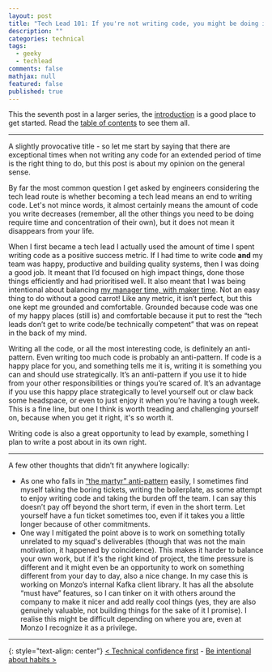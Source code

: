 ```yaml
---
layout: post
title: "Tech Lead 101: If you're not writing code, you might be doing it wrong"
description: ""
categories: technical
tags:
  - geeky
  - techlead
comments: false
mathjax: null
featured: false
published: true
---
```


This the seventh post in a larger series, the [introduction]({{site.url}}/technical/tech-lead-101-intro) is a good place to get started. Read the [table of contents]({{site.url}}/technical/tech-lead-101) to see them all.

----

A slightly provocative title - so let me start by saying that there are exceptional times when not writing any code for an extended period of time is the right thing to do, but this post is about my opinion on the general sense.

By far the most common question I get asked by engineers considering the tech lead route is whether becoming a tech lead means an end to writing code. Let's not mince words, it almost certainly means the amount of code you write decreases (remember, all the other things you need to be doing require time and concentration of their own), but it does not mean it disappears from your life.

When I first became a tech lead I actually used the amount of time I spent writing code as a positive success metric. If I had time to write code **and** my team was happy, productive and building quality systems, then I was doing a good job. It meant that I’d focused on high impact things, done those things efficiently and had prioritised well. It also meant that I was being intentional about balancing [my manager time, with maker time](http://www.paulgraham.com/makersschedule.html). Not an easy thing to do without a good carrot! Like any metric, it isn’t perfect, but this one kept me grounded and comfortable. Grounded because code was one of my happy places (still is) and comfortable because it put to rest the “tech leads don’t get to write code/be technically competent” that was on repeat in the back of my mind.

Writing all the code, or all the most interesting code, is definitely an anti-pattern. Even writing too much code is probably an anti-pattern. If code is a happy place for you, and something tells me it is, writing it is something you can and should use strategically. It’s an anti-pattern if you use it to hide from your other responsibilities or things you’re scared of. It’s an advantage if you use this happy place strategically to level yourself out or claw back some headspace, or even to just enjoy it when you’re having a tough week. This is a fine line, but one I think is worth treading and challenging yourself on, because when you get it right, it's so worth it.

Writing code is also a great opportunity to lead by example, something I plan to write a post about in its own right.

------

A few other thoughts that didn’t fit anywhere logically:

- As one who falls in [“the martyr” anti-pattern]({{site.url}}/technical/tech-lead-101-personal-anti-patterns) easily, I sometimes find myself taking the boring tickets, writing the boilerplate, as some attempt to enjoy writing code and taking the burden off the team. I can say this doesn’t pay off beyond the short term, if even in the short term. Let yourself have a fun ticket sometimes too, even if it takes you a little longer because of other commitments.
- One way I mitigated the point above is to work on something totally unrelated to my squad's deliverables (though that was not the main motivation, it happened by coincidence). This makes it harder to balance your own work, but if it's the right kind of project, the time pressure is different and it might even be an opportunity to work on something different from your day to day, also a nice change. In my case this is working on Monzo’s internal Kafka client library. It has all the absolute “must have” features, so I can tinker on it with others around the company to make it nicer and add really cool things (yes, they are also genuinely valuable, not building things for the sake of it I promise). I realise this might be difficult depending on where you are, even at Monzo I recognize it as a privilege.

----

{: style="text-align: center"}
[< Technical confidence first]({{site.url}}/technical/tech-lead-101-technical-confidence-first)   -   [Be intentional about habits >]({{site.url}}/technical/tech-lead-101-intentional-habits)
